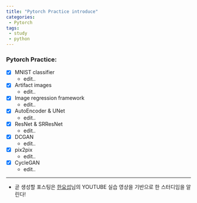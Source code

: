 ```yaml
---
title: "Pytorch Practice introduce"  
categories:
 - Pytorch
tags:
 - study
 - python
---
```




### Pytorch Practice:

- [x] MNIST classifier
    - edit..
- [x] Artifact images
    - edit..
- [x] Image regression framework
    - edit..
- [x] AutoEncoder & UNet
    - edit..
- [x] ResNet & SRResNet
    - edit..
- [x] DCGAN
    - edit..
- [x] pix2pix
    - edit..
- [x] CycleGAN
    - edit..

---



- 곧 생성할 포스팅은 [한요섭](https://www.youtube.com/channel/UCpujNlw4SUpgTU5rrDXH0Jw)님의 YOUTUBE 실습 영상을 기반으로 한 스터디임을 알린다!